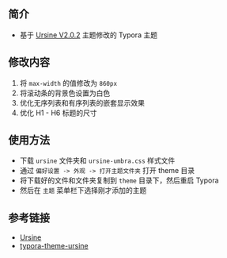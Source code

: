 ## 简介

- 基于 [Ursine V2.0.2](https://theme.typora.io/theme/Ursine/) 主题修改的 Typora 主题

## 修改内容

1. 将 `max-width` 的值修改为 `860px`
2. 将滚动条的背景色设置为白色
3. 优化无序列表和有序列表的嵌套显示效果
4. 优化 H1 - H6 标题的尺寸

## 使用方法

- 下载 `ursine` 文件夹和 `ursine-umbra.css` 样式文件
- 通过 `偏好设置 -> 外观 -> 打开主题文件夹` 打开 theme 目录
- 将下载好的文件和文件夹复制到 `theme` 目录下，然后重启 Typora
- 然后在 `主题` 菜单栏下选择刚才添加的主题

## 参考链接

- [Ursine](https://theme.typora.io/theme/Ursine/)
- [typora-theme-ursine](https://github.com/noatpad/typora-theme-ursine)
